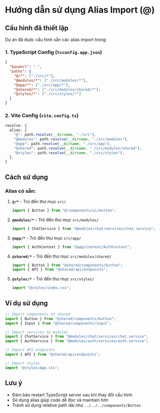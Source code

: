 # Hướng dẫn sử dụng Alias Import (@)

## Cấu hình đã thiết lập

Dự án đã được cấu hình sẵn các alias import trong:

### 1. TypeScript Config (`tsconfig.app.json`)
```json
{
  "baseUrl": ".",
  "paths": {
    "@/*": ["./src/*"],
    "@modules/*": ["./src/modules/*"],
    "@app/*": ["./src/app/*"],
    "@shared/*": ["./src/modules/shared/*"],
    "@styles/*": ["./src/styles/*"]
  }
}
```

### 2. Vite Config (`vite.config.ts`)
```typescript
resolve: {
  alias: {
    "@": path.resolve(__dirname, "./src"),
    "@modules": path.resolve(__dirname, "./src/modules"),
    "@app": path.resolve(__dirname, "./src/app"),
    "@shared": path.resolve(__dirname, "./src/modules/shared"),
    "@styles": path.resolve(__dirname, "./src/styles"),
  },
}
```

## Cách sử dụng

### Alias có sẵn:

1. **`@/*`** - Trỏ đến thư mục `src/`
   ```typescript
   import { Button } from "@/components/ui/button";
   ```

2. **`@modules/*`** - Trỏ đến thư mục `src/modules/`
   ```typescript
   import { ChatService } from "@modules/chat/services/chat.service";
   ```

3. **`@app/*`** - Trỏ đến thư mục `src/app/`
   ```typescript
   import { AuthContext } from "@app/context/AuthContext";
   ```

4. **`@shared/*`** - Trỏ đến thư mục `src/modules/shared/`
   ```typescript
   import { Button } from "@shared/components/button";
   import { API } from "@shared/api/endpoints";
   ```

5. **`@styles/*`** - Trỏ đến thư mục `src/styles/`
   ```typescript
   import "@styles/index.css";
   ```

## Ví dụ sử dụng

```typescript
// Import components từ shared
import { Button } from "@shared/components/button";
import { Input } from "@shared/components/input";

// Import services từ modules
import { ChatService } from "@modules/chat/services/chat.service";
import { AuthService } from "@modules/auth/services/auth.service";

// Import API endpoints
import { API } from "@shared/api/endpoints";

// Import styles
import "@styles/App.css";
```

## Lưu ý

- Đảm bảo restart TypeScript server sau khi thay đổi cấu hình
- Sử dụng alias giúp code dễ đọc và maintain hơn
- Tránh sử dụng relative path dài như `../../../components/Button`

